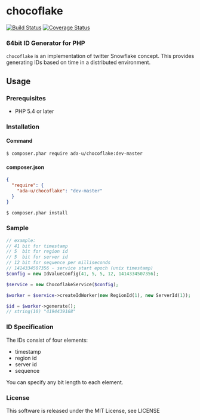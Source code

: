 # chocoflake

[![Build Status](https://travis-ci.org/ada-u/chocoflake.svg?branch=master)](https://travis-ci.org/ada-u/chocoflake)
[![Coverage Status](https://img.shields.io/coveralls/ada-u/chocoflake.svg)](https://coveralls.io/r/ada-u/chocoflake?branch=master)

### 64bit ID Generator for PHP

`chocoflake` is an implementation of twitter Snowflake concept. This provides generating IDs based on time in a distributed environment.

## Usage

### Prerequisites

 - PHP 5.4 or later

### Installation

#### Command

```sh
$ composer.phar require ada-u/chocoflake:dev-master
```

#### composer.json

```json
{
  "require": {
    "ada-u/chocoflake": "dev-master"
  }
}
```

```sh
$ composer.phar install
```

### Sample

```php
// example:
// 41 bit for timestamp
// 5  bit for region id
// 5  bit for server id
// 12 bit for sequence per milliseconds
// 1414334507356 - service start epoch (unix timestamp)
$config = new IdValueConfig(41, 5, 5, 12, 1414334507356);

$service = new ChocoflakeService($config);

$worker = $service->createIdWorker(new RegionId(1), new ServerId(1));

$id = $worker->generate();
// string(10) "4194439168"
```

### ID Specification

The IDs consist of four elements:

 - timestamp
 - region id
 - server id
 - sequence

You can specify any bit length to each element.



### License
This software is released under the MIT License, see LICENSE
